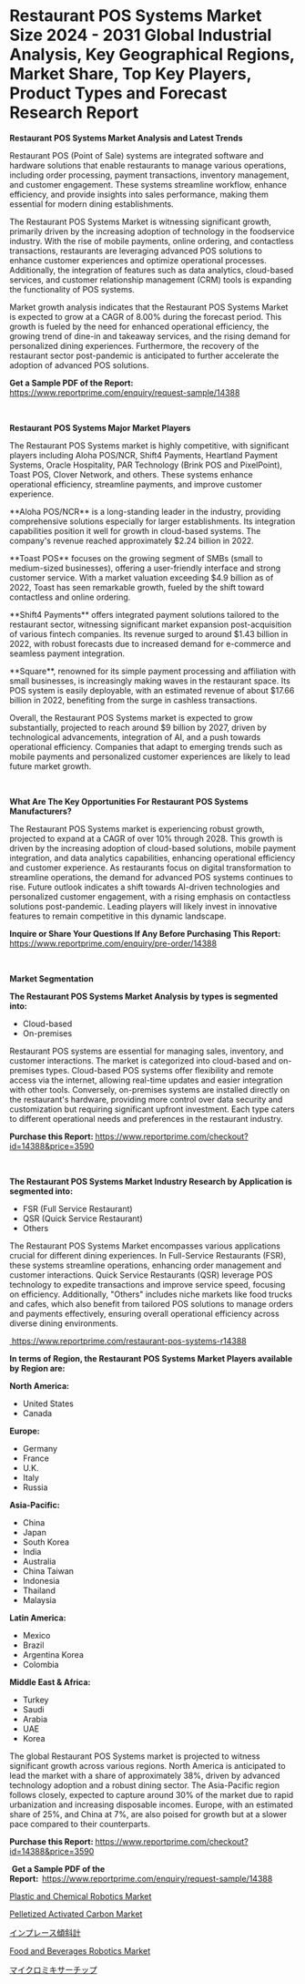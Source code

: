 <p><h1>Restaurant POS Systems Market Size 2024 - 2031 Global Industrial Analysis, Key Geographical Regions, Market Share, Top Key Players, Product Types and Forecast Research Report</h1></p><p><strong>Restaurant POS Systems Market Analysis and Latest Trends</strong></p>
<p><p>Restaurant POS (Point of Sale) systems are integrated software and hardware solutions that enable restaurants to manage various operations, including order processing, payment transactions, inventory management, and customer engagement. These systems streamline workflow, enhance efficiency, and provide insights into sales performance, making them essential for modern dining establishments.</p><p>The Restaurant POS Systems Market is witnessing significant growth, primarily driven by the increasing adoption of technology in the foodservice industry. With the rise of mobile payments, online ordering, and contactless transactions, restaurants are leveraging advanced POS solutions to enhance customer experiences and optimize operational processes. Additionally, the integration of features such as data analytics, cloud-based services, and customer relationship management (CRM) tools is expanding the functionality of POS systems.</p><p>Market growth analysis indicates that the Restaurant POS Systems Market is expected to grow at a CAGR of 8.00% during the forecast period. This growth is fueled by the need for enhanced operational efficiency, the growing trend of dine-in and takeaway services, and the rising demand for personalized dining experiences. Furthermore, the recovery of the restaurant sector post-pandemic is anticipated to further accelerate the adoption of advanced POS solutions.</p></p>
<p><strong>Get a Sample PDF of the Report:&nbsp;</strong> <a href="https://www.reportprime.com/enquiry/request-sample/14388">https://www.reportprime.com/enquiry/request-sample/14388</a></p>
<p>&nbsp;</p>
<p><strong>Restaurant POS Systems Major Market Players</strong></p>
<p><p>The Restaurant POS Systems market is highly competitive, with significant players including Aloha POS/NCR, Shift4 Payments, Heartland Payment Systems, Oracle Hospitality, PAR Technology (Brink POS and PixelPoint), Toast POS, Clover Network, and others. These systems enhance operational efficiency, streamline payments, and improve customer experience.</p><p>**Aloha POS/NCR** is a long-standing leader in the industry, providing comprehensive solutions especially for larger establishments. Its integration capabilities position it well for growth in cloud-based systems. The company's revenue reached approximately $2.24 billion in 2022.</p><p>**Toast POS** focuses on the growing segment of SMBs (small to medium-sized businesses), offering a user-friendly interface and strong customer service. With a market valuation exceeding $4.9 billion as of 2022, Toast has seen remarkable growth, fueled by the shift toward contactless and online ordering.</p><p>**Shift4 Payments** offers integrated payment solutions tailored to the restaurant sector, witnessing significant market expansion post-acquisition of various fintech companies. Its revenue surged to around $1.43 billion in 2022, with robust forecasts due to increased demand for e-commerce and seamless payment integration.</p><p>**Square**, renowned for its simple payment processing and affiliation with small businesses, is increasingly making waves in the restaurant space. Its POS system is easily deployable, with an estimated revenue of about $17.66 billion in 2022, benefiting from the surge in cashless transactions.</p><p>Overall, the Restaurant POS Systems market is expected to grow substantially, projected to reach around $9 billion by 2027, driven by technological advancements, integration of AI, and a push towards operational efficiency. Companies that adapt to emerging trends such as mobile payments and personalized customer experiences are likely to lead future market growth.</p></p>
<p>&nbsp;</p>
<p><strong>What Are The Key Opportunities For Restaurant POS Systems Manufacturers?</strong></p>
<p><p>The Restaurant POS Systems market is experiencing robust growth, projected to expand at a CAGR of over 10% through 2028. This growth is driven by the increasing adoption of cloud-based solutions, mobile payment integration, and data analytics capabilities, enhancing operational efficiency and customer experience. As restaurants focus on digital transformation to streamline operations, the demand for advanced POS systems continues to rise. Future outlook indicates a shift towards AI-driven technologies and personalized customer engagement, with a rising emphasis on contactless solutions post-pandemic. Leading players will likely invest in innovative features to remain competitive in this dynamic landscape.</p></p>
<p><strong>Inquire or Share Your Questions If Any Before Purchasing This Report:</strong> <a href="https://www.reportprime.com/enquiry/pre-order/14388">https://www.reportprime.com/enquiry/pre-order/14388</a></p>
<p>&nbsp;</p>
<p><strong>Market Segmentation</strong></p>
<p><strong>The Restaurant POS Systems Market Analysis by types is segmented into:</strong></p>
<p><ul><li>Cloud-based</li><li>On-premises</li></ul></p>
<p><p>Restaurant POS systems are essential for managing sales, inventory, and customer interactions. The market is categorized into cloud-based and on-premises types. Cloud-based POS systems offer flexibility and remote access via the internet, allowing real-time updates and easier integration with other tools. Conversely, on-premises systems are installed directly on the restaurant's hardware, providing more control over data security and customization but requiring significant upfront investment. Each type caters to different operational needs and preferences in the restaurant industry.</p></p>
<p><strong>Purchase this Report:&nbsp;</strong><a href="https://www.reportprime.com/checkout?id=14388&price=3590">https://www.reportprime.com/checkout?id=14388&price=3590</a></p>
<p>&nbsp;</p>
<p><strong>The Restaurant POS Systems Market Industry Research by Application is segmented into:</strong></p>
<p><ul><li>FSR (Full Service Restaurant)</li><li>QSR (Quick Service Restaurant)</li><li>Others</li></ul></p>
<p><p>The Restaurant POS Systems Market encompasses various applications crucial for different dining experiences. In Full-Service Restaurants (FSR), these systems streamline operations, enhancing order management and customer interactions. Quick Service Restaurants (QSR) leverage POS technology to expedite transactions and improve service speed, focusing on efficiency. Additionally, "Others" includes niche markets like food trucks and cafes, which also benefit from tailored POS solutions to manage orders and payments effectively, ensuring overall operational efficiency across diverse dining environments.</p></p>
<p><a href="https://www.reportprime.com/restaurant-pos-systems-r14388">&nbsp;https://www.reportprime.com/restaurant-pos-systems-r14388</a></p>
<p><strong>In terms of Region, the Restaurant POS Systems Market Players available by Region are:</strong></p>
<p>
    <p> <strong> North America: </strong>
        <ul>
            <li>United States</li>
            <li>Canada</li>
        </ul>
        </p> 
    <p> <strong> Europe: </strong>
        <ul>
            <li>Germany</li>
            <li>France</li>
            <li>U.K.</li>
            <li>Italy</li>
            <li>Russia</li>
        </ul>
        </p> 
    <p> <strong> Asia-Pacific: </strong>
        <ul>
            <li>China</li>
            <li>Japan</li>
            <li>South Korea</li>
            <li>India</li>
            <li>Australia</li>
            <li>China Taiwan</li>
            <li>Indonesia</li>
            <li>Thailand</li>
            <li>Malaysia</li>
        </ul>
        </p> 
    <p> <strong> Latin America: </strong>
        <ul>
            <li>Mexico</li>
            <li>Brazil</li>
            <li>Argentina Korea</li>
            <li>Colombia</li>
        </ul>
        </p> 
    <p> <strong> Middle East & Africa: </strong>
        <ul>
            <li>Turkey</li>
            <li>Saudi</li>
            <li>Arabia</li>
            <li>UAE</li>
            <li>Korea</li>
        </ul>
    </p>
    </p>
<p><p>The global Restaurant POS Systems market is projected to witness significant growth across various regions. North America is anticipated to lead the market with a share of approximately 38%, driven by advanced technology adoption and a robust dining sector. The Asia-Pacific region follows closely, expected to capture around 30% of the market due to rapid urbanization and increasing disposable incomes. Europe, with an estimated share of 25%, and China at 7%, are also poised for growth but at a slower pace compared to their counterparts.</p></p>
<p><strong>Purchase this Report: </strong><a href="https://www.reportprime.com/checkout?id=14388&price=3590">https://www.reportprime.com/checkout?id=14388&price=3590</a></p>
<p>&nbsp;<strong>Get a Sample PDF of the Report:&nbsp;&nbsp;</strong><a href="https://www.reportprime.com/enquiry/request-sample/14388">https://www.reportprime.com/enquiry/request-sample/14388</a></p>
<p><strong></strong></p>
<p><p><a href="https://medium.com/@rachel.payne546456/the-plastic-and-chemical-robotics-market-prioritizes-cost-control-and-efficiency-enhancement-8f0ff50b6675">Plastic and Chemical Robotics Market</a></p><p><a href="https://www.linkedin.com/pulse/strategic-market-insights-global-pelletized-activated-carbon-nlg5e?trackingId=SfGRn1KqQ66JUMhEUfB7tg%3D%3D">Pelletized Activated Carbon Market</a></p><p><a href="https://medium.com/@isnamukti10_96948/in-place-inclinometers-market-%E3%81%AF-%E3%82%B3%E3%82%B9%E3%83%88%E7%AE%A1%E7%90%86%E3%81%A8%E5%8A%B9%E7%8E%87%E5%90%91%E4%B8%8A%E3%82%92%E5%84%AA%E5%85%88%E3%81%97%E3%81%BE%E3%81%99-%E3%81%95%E3%82%89%E3%81%AB-%E5%A0%B1%E5%91%8A%E6%9B%B8%E3%81%AF%E5%B8%82%E5%A0%B4%E3%81%AE%E9%9C%80%E8%A6%81%E9%9D%A2%E3%81%A8%E4%BE%9B%E7%B5%A6%E9%9D%A2%E3%81%AE%E4%B8%A1%E6%96%B9%E3%82%92%E3%82%AB%E3%83%90%E3%83%BC%E3%81%97%E3%81%A6%E3%81%84%E3%81%BE%E3%81%99-in-place-e07d0bd5c53d">インプレース傾斜計</a></p><p><a href="https://medium.com/@rachel.payne546456/the-global-food-and-beverages-robotics-market-is-projected-to-experience-an-annual-growth-rate-of-46eb79834361">Food and Beverages Robotics Market</a></p><p><a href="https://medium.com/@stellaca2cz/micromixer-chip-market-%E3%81%AF-%E3%82%B3%E3%82%B9%E3%83%88%E7%AE%A1%E7%90%86%E3%81%A8%E5%8A%B9%E7%8E%87%E5%90%91%E4%B8%8A%E3%82%92%E5%84%AA%E5%85%88%E3%81%97%E3%81%BE%E3%81%99-%E3%81%95%E3%82%89%E3%81%AB-%E5%A0%B1%E5%91%8A%E6%9B%B8%E3%81%AF%E5%B8%82%E5%A0%B4%E3%81%AE%E9%9C%80%E8%A6%81%E9%9D%A2%E3%81%A8%E4%BE%9B%E7%B5%A6%E9%9D%A2%E3%81%AE%E4%B8%A1%E6%96%B9%E3%82%92%E3%82%AB%E3%83%90%E3%83%BC%E3%81%97%E3%81%A6%E3%81%84%E3%81%BE%E3%81%99-micromixer-chip-%E5%B8%82%E5%A0%B4%E3%81%AF-14e34d42951b">マイクロミキサーチップ</a></p></p>